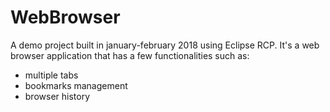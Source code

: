 # WebBrowser

A demo project built in january-february 2018 using Eclipse RCP. 
It's a web browser application that has a few functionalities such as:
* multiple tabs
* bookmarks management
* browser history
